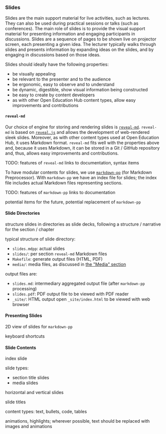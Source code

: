 ### Slides

Slides are the main support material for live activities, such as lectures.
They can also be used during practical sessions or talks (such as conferences).
The main role of slides is to provide the visual support material for presenting information and engaging participants in discussions.
Slides are a sequence of pages to be shown live on projector screen, each presenting a given idea.
The lecturer typically walks through slides and presents information by expanding ideas on the slides, and by engaging in discussions based on those ideas.

Slides should ideally have the following properties:

- be visually appealing
- be relevant to the presenter and to the audience
- be ergonomic, easy to observe and to understand
- be dynamic, digestible, show visual information being constructed
- be easy to create by content developers
- as with other Open Education Hub content types, allow easy improvements and contributions

#### `reveal-md`

Our choice of engine for storing and rendering slides is [`reveal-md`](https://github.com/webpro/reveal-md).
`reveal-md` is based on [`reveal.js`](https://revealjs.com/) and allows the development of web-rendered sleek slides.
Moreover, as with other content types used at Open Education Hub, it uses Markdown format.
`reveal-md` fits well with the properties above and, because it uses Markdown, it can be stored in a Git / GitHub repository and, thus, allows easy improvements and contributions.

TODO: features of `reveal-md`
links to documentation, syntax items

To have modular contents for slides, we use [`markdown-pp`](https://github.com/amyreese/markdown-pp) (for Markdown Preprocessor).
With `markdown-pp` we have an index file for slides;
the index file includes actual Markdown files representing sections.

TODO: features of `markdown-pp`
links to documentation

potential items for the future, potential replacement of `markdown-pp`

#### Slide Directories

structure slides in directories as slide decks, following a structure / narrative for the section / chapter

typical structure of slide directory:

- `slides.mdpp`: actual slides
- `slides/`: per section `reveal-md` Markdown files
- `Makefile`: generate output files (HTML, PDF)
- `media/`: media files, as discussed in [the "Media" section](../../media/reading/README.md)

output files are:

- `slides.md`: intermediary aggregated output file (after `markdown-pp` processing)
- `slides.pdf`: PDF output file
  to be viewed with PDF reader
- `_site/`: HTML output
  open `_site/index.html`
  to be viewed with web browser

#### Presenting Slides

2D view of slides for `markdown-pp`

keyboard shortcuts

#### Slide Contents

index slide

slide types:

- section title slides
- media slides

horizontal and vertical slides

slide titles

content types: text, bullets, code, tables

animations, highlights;
wherever possible, text should be replaced with images and animations

